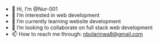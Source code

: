 - 👋 Hi, I’m @Nur-001
- 👀 I’m interested in web development
- 🌱 I’m currently learning website development
- 💞️ I’m looking to collaborate on full stack web development
- 📫 How to reach me through: nbolarinwa8@gmail.com

<!---
Nur-001/Nur-001 is a ✨ special ✨ repository because its `README.md` (this file) appears on your GitHub profile.
You can click the Preview link to take a look at your changes.
--->
